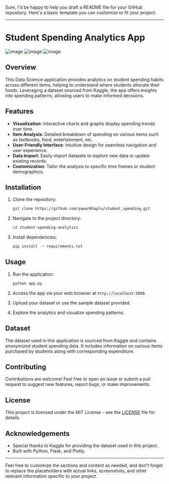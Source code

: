 Sure, I'd be happy to help you draft a README file for your GitHub repository. Here's a basic template you can customize to fit your project:

---

# Student Spending Analytics App

![image](https://github.com/yawarKhaplu/student_spending/assets/91775584/29ab39ca-1898-49aa-a4e3-343deb882362)
![image](https://github.com/yawarKhaplu/student_spending/assets/91775584/ff7f078a-1a84-42d9-b77e-0c2bb57016ae)
![image](https://github.com/yawarKhaplu/student_spending/assets/91775584/5368fb69-a76a-4b89-9257-3ea18b17eecb)



## Overview

This Data Science application provides analytics on student spending habits across different items, helping to understand where students allocate their funds. Leveraging a dataset sourced from Kaggle, the app offers insights into spending patterns, allowing users to make informed decisions.

## Features

- **Visualization**: Interactive charts and graphs display spending trends over time.
- **Item Analysis**: Detailed breakdown of spending on various items such as textbooks, food, entertainment, etc.
- **User-Friendly Interface**: Intuitive design for seamless navigation and user experience.
- **Data Import**: Easily import datasets to explore new data or update existing records.
- **Customization**: Tailor the analysis to specific time frames or student demographics.

## Installation

1. Clone the repository:

   ```bash
   git clone https://github.com/yawarKhaplu/student_spending.git
   ```

2. Navigate to the project directory:

   ```bash
   cd student-spending-analytics
   ```

3. Install dependencies:

   ```bash
   pip install -r requirements.txt
   ```

## Usage

1. Run the application:

   ```bash
   python app.py
   ```

2. Access the app via your web browser at `http://localhost:5000`.

3. Upload your dataset or use the sample dataset provided.

4. Explore the analytics and visualize spending patterns.

## Dataset

The dataset used in this application is sourced from Kaggle and contains anonymized student spending data. It includes information on various items purchased by students along with corresponding expenditure.

## Contributing

Contributions are welcome! Feel free to open an issue or submit a pull request to suggest new features, report bugs, or make improvements.

## License

This project is licensed under the MIT License - see the [LICENSE](LICENSE) file for details.

## Acknowledgements

- Special thanks to Kaggle for providing the dataset used in this project.
- Built with Python, Flask, and Plotly.

---

Feel free to customize the sections and content as needed, and don't forget to replace the placeholders with actual links, screenshots, and other relevant information specific to your project.
